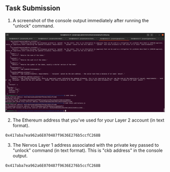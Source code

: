 ## Task Submission
1. A screenshot of the console output immediately after running the "unlock" command.

![Alt text](https://github.com/knnlrts/nervos-hackaton/blob/main/task-5/sudt-balance.png)

2. The Ethereum address that you've used for your Layer 2 account (in text format).
```sh
0x417aba7ea962a6E070487f9636E276b5ccfC268B
```

3. The Nervos Layer 1 address associated with the private key passed to "unlock" command (in text format). This is "ckb address" in the console output.
```sh
0x417aba7ea962a6E070487f9636E276b5ccfC268B
```